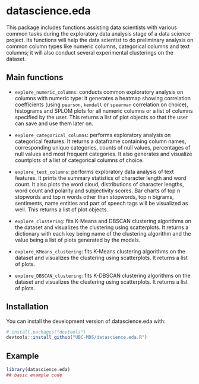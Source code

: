 
<!-- README.md is generated from README.Rmd. Please edit that file -->

# datascience.eda

<!-- badges: start -->
<!-- badges: end -->

This package includes functions assisting data scientists with various
common tasks during the exploratory data analysis stage of a data
science project. Its functions will help the data scientist to do
preliminary analysis on common column types like numeric columns,
categorical columns and text columns; it will also conduct several
experimental clusterings on the dataset.

## Main functions

-   `explore_numeric_columns`: conducts common exploratory analysis on
    columns with numeric type: it generates a heatmap showing
    correlation coefficients (using `pearson`, `kendall` or `spearman`
    correlation on choice), histograms and SPLOM plots for all numeric
    columns or a list of columns specified by the user. This returns a
    list of plot objects so that the user can save and use them later
    on.

-   `explore_categorical_columns`: performs exploratory analysis on
    categorical features. It returns a dataframe containing column
    names, corresponding unique categories, counts of null values,
    percentages of null values and most frequent categories. It also
    generates and visualize countplots of a list of categorical columns
    of choice.

-   `explore_text_columns`: performs exploratory data analysis of text
    features. It prints the summary statistics of character length and
    word count. It also plots the word cloud, distributions of character
    lengths, word count and polarity and subjectivity scores. Bar charts
    of top n stopwords and top n words other than stopwords, top n
    bigrams, sentiments, name entities and part of speech tags will be
    visualized as well. This returns a list of plot objects.

-   `explore_clustering`: fits K-Means and DBSCAN clustering algorithms
    on the dataset and visualizes the clustering using scatterplots. It
    returns a dictionary with each key being name of the clustering
    algorithm and the value being a list of plots generated by the
    models.

-   `explore_KMeans_clustering`: fits K-Means clustering algorithms on
    the dataset and visualizes the clustering using scatterplots. It
    returns a list of plots.

-   `explore_DBSCAN_clustering`: fits K-DBSCAN clustering algorithms on
    the dataset and visualizes the clustering using scatterplots. It
    returns a list of plots.

## Installation

You can install the development version of datascience.eda with:

``` r
# install.packages("devtools")
devtools::install_github("UBC-MDS/datascience.eda.R")
```

## Example

``` r
library(datascience.eda)
## basic example code
```
